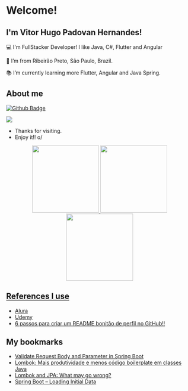 # Welcome! 

## I'm Vitor Hugo Padovan Hernandes! 

:computer: I'm FullStacker Developer! I like Java, C#, Flutter and Angular

:house_with_garden: I’m from Ribeirão Preto, São Paulo, Brazil.

:books: I’m currently learning more Flutter, Angular and Java Spring.


## About me

[![Github Badge](https://img.shields.io/badge/-Github-000?style=flat-square&logo=Github&logoColor=white&link=LINK_GIT)](https://github.com/vitorpadovan/vitorpadovan)

[<img src="https://img.shields.io/badge/LinkedIn-0077B5?style=for-the-badge&logo=linkedin&logoColor=white" />](https://www.linkedin.com/in/vhpadovan/)

- Thanks for visiting.
- Enjoy it!! o/

<div align="center">
  <a href="https://github.com/vitorpadovan">
  <img height="180em" src="https://github-readme-stats.vercel.app/api?username=vitorpadovan&show_icons=true&theme=omni&include_all_commits=true&count_private=true"/>
  <img height="180em" src="https://github-readme-stats.vercel.app/api/top-langs/?username=vitorpadovan&layout=compact&langs_count=10&theme=omni"/>
  <img height="180em" src="https://github-readme-streak-stats.herokuapp.com/?user=vitorpadovan&border=true&theme=omni" />
</div>


## References I use
- [Alura](https://www.alura.com.br/)
- [Udemy](https://www.udemy.com/)
- [6 passos para criar um README bonitão de perfil no GitHub!!](https://digitalinnovation.one/artigos/6-passos-para-criar-um-readme-bonitao-de-perfil-no-github)

## My bookmarks
- [Validate Request Body and Parameter in Spring Boot](https://blog.tericcabrel.com/validate-request-body-and-parameter-in-spring-boot/)
- [Lombok: Mais produtividade e menos código boilerplate em classes Java](https://youtu.be/DMBvVfeSg4o)
- [Lombok and JPA: What may go wrong?](https://www.jpa-buddy.com/blog/lombok-and-jpa-what-may-go-wrong/)
- [Spring Boot – Loading Initial Data](https://javabydeveloper.com/spring-boot-loading-initial-data/)
